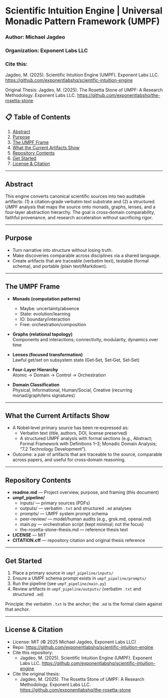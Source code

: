 # Scientific Intuition Engine | Universal Monadic Pattern Framework (UMPF)

### Author: Michael Jagdeo
### Organization: Exponent Labs LLC
### Cite this:
Jagdeo, M. (2025). Scientific Intuition Engine (UMPF). Exponent Labs LLC. https://github.com/exponentlabshq/scientific-intuition-engine

Original Thesis: Jagdeo, M. (2025). The Rosetta Stone of UMPF: A Research Methodology. Exponent Labs LLC. https://github.com/exponentlabshq/the-rosetta-stone

## 📋 **Table of Contents**
1. [Abstract](#abstract)
2. [Purpose](#purpose)
3. [The UMPF Frame](#the-umpf-frame)
4. [What the Current Artifacts Show](#what-the-current-artifacts-show)
5. [Repository Contents](#repository-contents)
6. [Get Started](#get-started)
7. [License & Citation](#license--citation)

---

## Abstract

This engine converts canonical scientific sources into two auditable artifacts: (1) a citation‑grade verbatim text substrate and (2) a structured UMPF analysis that maps the source onto monads, graphs, lenses, and a four‑layer abstraction hierarchy. The goal is cross‑domain comparability, faithful provenance, and research acceleration without sacrificing rigor.

---

## Purpose

- Turn narrative into structure without losing truth.  
- Make discoveries comparable across disciplines via a shared language.  
- Create artifacts that are traceable (verbatim text), testable (formal schema), and portable (plain text/Markdown).

---

## The UMPF Frame

- **Monads (computation patterns)**  
  - Maybe: uncertainty/absence  
  - State: evolution/learning  
  - IO: boundary/interaction  
  - Free: orchestration/composition

- **Graphs (relational topology)**  
  Components and interactions; connectivity, modularity, dynamics over time

- **Lenses (focused transformation)**  
  Lawful get/set on subsystem state (Get‑Set, Set‑Get, Set‑Set)

- **Four‑Layer Hierarchy**  
  Atomic → Domain → Control → Orchestration

- **Domain Classification**  
  Physical, Informational, Human/Social, Creative (recurring monad/graph/lens signatures)

---

## What the Current Artifacts Show

- A Nobel‑level primary source has been re‑expressed as:  
  - Verbatim text (title, authors, DOI, license preserved)  
  - A structured UMPF analysis with formal sections (e.g., Abstract; Formal Framework with Definitions 1–3; Monadic Domain Analysis; “7.2 Technology Development”).
- Outcome: a pair of artifacts that are traceable to the source, comparable across papers, and useful for cross‑domain reasoning.

---

## Repository Contents

- **readme.md** — Project overview, purpose, and framing (this document)
- **umpf_pipeline/**  
  - inputs/ — primary sources (PDFs)  
  - outputs/ — verbatim `.txt` and structured `.md` analyses  
  - prompts/ — UMPF system prompt schema  
  - peer-review/ — model/human audits (e.g., grok.md, openai.md)  
  - main.py — orchestration script (kept minimal; not the focus)  
  - the-rosetta-stone-thesis.md — reference thesis text
- **LICENSE** — MIT
- **CITATION.cff** — repository citation and original thesis reference

---

## Get Started

1) Place a primary source in `umpf_pipeline/inputs/`  
2) Ensure a UMPF schema prompt exists in `umpf_pipeline/prompts/`  
3) Run the pipeline (see `umpf_pipeline/main.py`)  
4) Review artifacts in `umpf_pipeline/outputs/` (verbatim `.txt` and structured `.md`)

Principle: the verbatim `.txt` is the anchor; the `.md` is the formal claim against that anchor.

---

## License & Citation

- License: MIT (© 2025 Michael Jagdeo, Exponent Labs LLC)  
- Repo: https://github.com/exponentlabshq/scientific-intuition-engine  
- Cite this repository:
  - Jagdeo, M. (2025). Scientific Intuition Engine (UMPF). Exponent Labs LLC. https://github.com/exponentlabshq/scientific-intuition-engine
- Cite the original thesis:
  - Jagdeo, M. (2025). The Rosetta Stone of UMPF: A Research Methodology. Exponent Labs LLC. https://github.com/exponentlabshq/the-rosetta-stone
